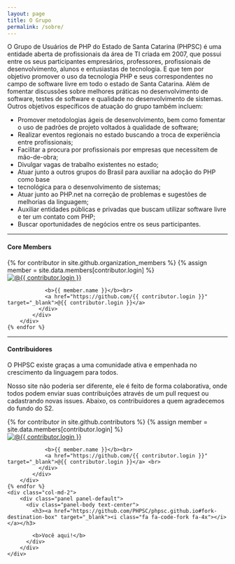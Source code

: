 ```yaml
---
layout: page
title: O Grupo
permalink: /sobre/
---
```

O Grupo de Usuários de PHP do Estado de Santa Catarina (PHPSC) é uma entidade aberta de
profissionais da área de TI criada em 2007, que possui entre os seus participantes empresários,
professores, profissionais de desenvolvimento, alunos e entusiastas de tecnologia. E que tem
por objetivo promover o uso da tecnologia PHP e seus correspondentes no campo de software
livre em todo o estado de Santa Catarina. Além de fomentar discussões sobre melhores práticas
no desenvolvimento de software, testes de software e qualidade no desenvolvimento de
sistemas. Outros objetivos específicos de atuação do grupo também incluem:

- Promover metodologias ágeis de desenvolvimento, bem como fomentar o uso de
padrões de projeto voltados à qualidade de software;
- Realizar eventos regionais no estado buscando a troca de experiência entre profissionais;
- Facilitar a procura por profissionais por empresas que necessitem de mão-de-obra;
- Divulgar vagas de trabalho existentes no estado;
- Atuar junto a outros grupos do Brasil para auxiliar na adoção do PHP como base
- tecnológica para o desenvolvimento de sistemas;
- Atuar junto ao PHP.net na correção de problemas e sugestões de melhorias da
linguagem;
- Auxiliar entidades públicas e privadas que buscam utilizar software livre e ter um contato
com PHP;
- Buscar oportunidades de negócios entre os seus participantes.

<hr>

<h4>Core Members</h4>

<div class="row">
    {% for contributor in site.github.organization_members %}
        {% assign member = site.data.members[contributor.login] %}
        <div class="col-md-2">
            <div class="panel panel-default">
              <div class="panel-body">
                <a href="https://github.com/{{ contributor.github }}" target="_blank">
                  <img src="{{ contributor.avatar_url }}" class="img-rounded img-responsive" alt="@{{ contributor.login }}">
                </a>
                    
                <b>{{ member.name }}</b><br>
                <a href="https://github.com/{{ contributor.login }}" target="_blank">@{{ contributor.login }}</a>
              </div>
            </div>
        </div>
    {% endfor %}
</div>

<hr>

<h4>Contribuidores</h4>
<p>O PHPSC existe graças a uma comunidade ativa e empenhada no crescimento da linguagem para todos.</p>
<p>
    Nosso site não poderia ser diferente, ele é feito de forma colaborativa, onde todos podem enviar suas contribuições 
    através de um pull request ou cadastrando novas issues. Abaixo, os contribuidores a quem agradecemos do fundo do S2.
</p>

<div class="row">
    {% for contributor in site.github.contributors %}
        {% assign member = site.data.members[contributor.login] %}
        <div class="col-md-2">
            <div class="panel panel-default">
              <div class="panel-body">
                <a href="https://github.com/{{ contributor.login }}" target="_blank">
                  <img src="{{ contributor.avatar_url }}" class="img-rounded img-responsive" alt="@{{ contributor.login }}">
                </a>
                    
                <b>{{ member.name }}</b><br>
                <a href="https://github.com/{{ contributor.login }}" target="_blank">@{{ contributor.login }}</a> <br>
              </div>
            </div>
        </div>
    {% endfor %}
    <div class="col-md-2">
        <div class="panel panel-default">
          <div class="panel-body text-center">
            <h3><a href="https://github.com/PHPSC/phpsc.github.io#fork-destination-box" target="_blank"><i class="fa fa-code-fork fa-4x"></i></a></h3>
                
            <b>Você aqui!</b>
          </div>
        </div>
    </div>
</div>
